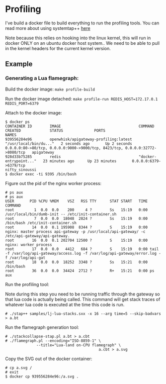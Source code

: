 # Profiling

I've build a docker file to build everything to run the profiling tools. You can read more about using systemtap++ [here](http://github.com/openresty/stapxx) 

Note because this relies on hooking into the linux kernel, this will run in docker ONLY on an ubuntu docker host system.. We need to be able to pull in the kernel headers for the current kernel version. 

## Example
### Generating a Lua flamegraph: 

Build the docker image: 
`make profile-build` 

Run the docker image detached: 
`make profile-run REDIS_HOST=172.17.0.1 REDIS_PORT=6379`

Attach to the docker image:

```
$ docker ps
CONTAINER ID        IMAGE                                   COMMAND                  CREATED             STATUS              PORTS                                                                           NAMES
939556284e96        openwhisk/apigateway-profiling:latest   "/usr/local/bin/du..."   2 seconds ago       Up 2 seconds        0.0.0.0:80->80/tcp, 0.0.0.0:9000->9000/tcp, 8423/tcp, 0.0.0.0:32772->8080/tcp   apigateway
928d33b75285        redis                                   "docker-entrypoint..."   23 minutes ago      Up 23 minutes       0.0.0.0:6379->6379/tcp                                                          nifty_sinoussi
$ docker exec -ti 9395 /bin/bash
```

Figure out the pid of the nginx worker process: 

```
# ps aux 
# ps aux
USER       PID %CPU %MEM    VSZ   RSS TTY      STAT START   TIME COMMAND
root         1  0.0  0.0    200     4 ?        Ss   15:19   0:00 /usr/local/bin/dumb-init -- /etc/init-container.sh
root         7  0.0  0.0  18048  2824 ?        Ss   15:19   0:00 /bin/bash /etc/init-container.sh
root        14  0.0  0.1 195908  8344 ?        S    15:19   0:00 nginx: master process api-gateway -p /usr/local/api-gateway/ -c /etc/api-gateway/api-gateway.
root        16  0.0  0.1 202704 12500 ?        S    15:19   0:00 nginx: worker process
root        17  0.0  0.0   4412   684 ?        S    15:19   0:00 tail -f /var/log/api-gateway/access.log -f /var/log/api-gateway/error.log -f /var/log/api-gat
root        18  0.0  0.0  18252  3348 ?        Ss   15:21   0:00 /bin/bash
root        36  0.0  0.0  34424  2712 ?        R+   15:21   0:00 ps aux
````

Run the profiling tool:

Note during this step you need to be running traffic through the gateway so that lua code is actually being called. This command will get stack traces of whatever lua code is executed at the time this code is run. 

```
# ./stap++ samples/lj-lua-stacks.sxx -x 16 --arg time=5 --skip-badvars > a.bt

```

Run the flamegraph generation tool: 

```
# ./stackcollapse-stap.pl a.bt > a.cbt
# ./flamegraph.pl --encoding="ISO-8859-1" \
              --title="Lua-land on-CPU flamegraph" \
							              a.cbt > a.svg
```

Copy the SVG out of the docker container: 

```
# cp a.svg /
# exit
$ docker cp 939556284e96:/a.svg .
```

